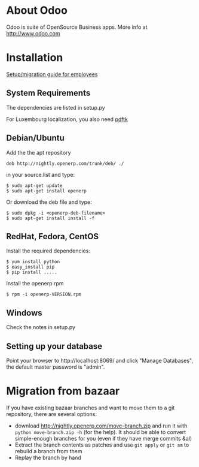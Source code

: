 About Odoo
==========

Odoo is suite of OpenSource Business apps. More info at http://www.odoo.com

Installation
============

[Setup/migration guide for employees](https://github.com/odoo/odoo/blob/master/doc/git.rst)

System Requirements
-------------------

The dependencies are listed in setup.py

For Luxembourg localization, you also need
[pdftk](http://www.pdflabs.com/tools/pdftk-the-pdf-toolkit/)

Debian/Ubuntu
-------------

Add the the apt repository

    deb http://nightly.openerp.com/trunk/deb/ ./

in your source.list and type:

    $ sudo apt-get update
    $ sudo apt-get install openerp

Or download the deb file and type:

    $ sudo dpkg -i <openerp-deb-filename>
    $ sudo apt-get install install -f

RedHat, Fedora, CentOS
----------------------

Install the required dependencies:

    $ yum install python
    $ easy_install pip
    $ pip install .....

Install the openerp rpm

    $ rpm -i openerp-VERSION.rpm

Windows
-------

Check the notes in setup.py

Setting up your database
------------------------

Point your browser to http://localhost:8069/ and click "Manage Databases", the
default master password is "admin".

Migration from bazaar
=====================

If you have existing bazaar branches and want to move them to a git repository,
there are several options:

* download http://nightly.openerp.com/move-branch.zip and run it with
  `python move-branch.zip -h` (for the help). It should be able to convert
  simple-enough branches for you (even if they have merge commits &al)
* Extract the branch contents as patches and use `git apply` or `git am` to
  rebuild a branch from them
* Replay the branch by hand
